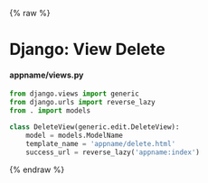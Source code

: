 {% raw %}

# Django: View Delete

#### appname/views.py
```python
from django.views import generic
from django.urls import reverse_lazy
from . import models

class DeleteView(generic.edit.DeleteView):
    model = models.ModelName
    template_name = 'appname/delete.html'
    success_url = reverse_lazy('appname:index')
```

{% endraw %}
